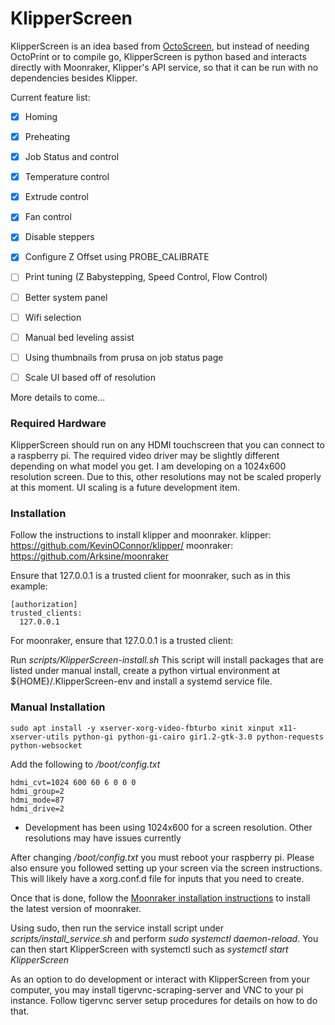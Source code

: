 # KlipperScreen
KlipperScreen is an idea based from [OctoScreen](https://github.com/Z-Bolt/OctoScreen/), but instead of needing OctoPrint or to compile go, KlipperScreen is python based and interacts directly with Moonraker, Klipper's API service, so that it can be run with no dependencies besides Klipper.

Current feature list:
 - [x] Homing
 - [x] Preheating
 - [x] Job Status and control
 - [x] Temperature control
 - [x] Extrude control
 - [x] Fan control
 - [x] Disable steppers
 - [x] Configure Z Offset using PROBE_CALIBRATE
 - [ ] Print tuning (Z Babystepping, Speed Control, Flow Control)
 - [ ] Better system panel
 - [ ] Wifi selection
 - [ ] Manual bed leveling assist
 - [ ] Using thumbnails from prusa on job status page
 - [ ] Scale UI based off of resolution


More details to come...

### Required Hardware
KlipperScreen should run on any HDMI touchscreen that you can connect to a raspberry pi. The required video driver may
be slightly different depending on what model you get. I am developing on a 1024x600 resolution screen. Due to this,
other resolutions may not be scaled properly at this moment. UI scaling is a future development item.

### Installation
Follow the instructions to install klipper and moonraker.
klipper: https://github.com/KevinOConnor/klipper/
moonraker: https://github.com/Arksine/moonraker

Ensure that 127.0.0.1 is a trusted client for moonraker, such as in this example:
```
[authorization]
trusted_clients:
  127.0.0.1
```

For moonraker, ensure that 127.0.0.1 is a trusted client:

Run _scripts/KlipperScreen-install.sh_
This script will install packages that are listed under manual install, create a
python virtual environment at ${HOME}/.KlipperScreen-env and install a systemd
service file.

### Manual Installation
```
sudo apt install -y xserver-xorg-video-fbturbo xinit xinput x11-xserver-utils python-gi python-gi-cairo gir1.2-gtk-3.0 python-requests python-websocket
```

Add the following to _/boot/config.txt_
```
hdmi_cvt=1024 600 60 6 0 0 0
hdmi_group=2
hdmi_mode=87
hdmi_drive=2
```
* Development has been using 1024x600 for a screen resolution. Other resolutions may have issues currently

After changing _/boot/config.txt_ you must reboot your raspberry pi. Please also ensure you followed setting up your screen via the screen instructions. This will likely have a xorg.conf.d file for inputs that you need to create.

Once that is done, follow the [Moonraker installation instructions](https://github.com/Arksine/moonraker/blob/master/docs/installation.md) to install the latest version of moonraker.

Using sudo, then run the service install script under _scripts/install_service.sh_ and perform _sudo systemctl daemon-reload_. You can then start KlipperScreen with systemctl such as _systemctl start KlipperScreen_





As an option to do development or interact with KlipperScreen from your computer, you may install tigervnc-scraping-server and VNC to your pi instance. Follow tigervnc server setup procedures for details on how to do that.
